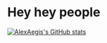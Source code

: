 # Hey hey people

[![AlexAegis's GitHub stats](<https://github-readme-stats.vercel.app/api?username=AlexAegis&show_icons=true&theme=transparent&hide_title=false&hide_rank=false&include_all_commits=true&custom_title=GitHub Stats 🦔>)](https://github.com/AlexAegis?tab=repositories&type=source)
